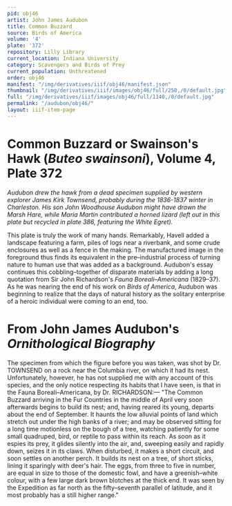 ```yaml
---
pid: obj46
artist: John James Audubon
title: Common Buzzard
source: Birds of America
volume: '4'
plate: '372'
repository: Lilly Library
current_location: Indiana University
category: Scavengers and Birds of Prey
current_population: Unthreatened
order: obj46
manifest: "/img/derivatives/iiif/obj46/manifest.json"
thumbnail: "/img/derivatives/iiif/images/obj46/full/250,/0/default.jpg"
full: "/img/derivatives/iiif/images/obj46/full/1140,/0/default.jpg"
permalink: "/audubon/obj46/"
layout: iiif-item-page
---
```

# Common Buzzard or Swainson's Hawk (_Buteo swainsoni_), Volume 4, Plate 372

_Audubon drew the hawk from a dead specimen supplied by western explorer James Kirk Townsend, probably during the 1836-1837 winter in Charleston. His son John Woodhouse Audubon might have drawn the Marsh Hare, while Maria Martin contributed a horned lizard (left out in this plate but recycled in plate 386, featuring the White Egret)._

This plate is truly the work of many hands. Remarkably, Havell added a landscape featuring a farm, piles of logs near a riverbank, and some crude enclosures as well as a fence in the making. The manufactured image in the foreground thus finds its equivalent in the pre–industrial process of turning nature to human use that was added as a background. Audubon's essay continues this cobbling–together of disparate materials by adding a long quotation from Sir John Richardson's _Fauna Boreali–Americana_ (1829–37). As he was nearing the end of his work on _Birds of America_, Audubon was beginning to realize that the days of natural history as the solitary enterprise of a heroic individual were coming to an end, too.

# From John James Audubon's _Ornithological Biography_

The specimen from which the figure before you was taken, was shot by Dr. TOWNSEND on a rock near the Columbia river, on which it had its nest. Unfortunately, however, he has not supplied me with any account of this species, and the only notice respecting its habits that I have seen, is that in the Fauna Boreali–Americana, by Dr. RICHARDSON:— "The Common Buzzard arriving in the Fur Countries in the middle of April very soon afterwards begins to build its nest; and, having reared its young, departs about the end of September. It haunts the low alluvial points of land which stretch out under the high banks of a river; and may be observed sitting for a long time motionless on the bough of a tree, watching patiently for some small quadruped, bird, or reptile to pass within its reach. As soon as it espies its prey, it glides silently into the air, and, sweeping easily and rapidly down, seizes it in its claws. When disturbed, it makes a short circuit, and soon settles on another perch. It builds its nest on a tree, of short sticks, lining it sparingly with deer's hair. The eggs, from three to five in number, are equal in size to those of the domestic fowl, and have a greenish–white colour, with a few large dark brown blotches at the thick end. It was seen by the Expedition as far north as the fifty–seventh parallel of latitude, and it most probably has a still higher range."
